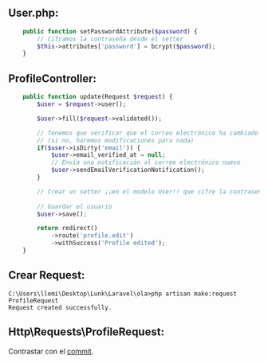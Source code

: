 ## User.php:
```php
	public function setPasswordAttribute($password) {
		// Ciframos la contraseña desde el setter
		$this->attributes['password'] = bcrypt($password);
	}
```

## ProfileController:
```php
    public function update(Request $request) {
        $user = $request->user();

        $user->fill($request->validated());

        // Tenemos que verificar que el correo electrónico ha cambiado
        // (si no, haremos modificaciones para nada)
        if($user->isDirty('email')) {
            $user->email_verified_at = null;
            // Envía una notificación al correo electrónico nuevo
            $user->sendEmailVerificationNotification();
        }

        // Crear un setter ¡¡en el modelo User!! que cifre la contraseña (Laravel llama al setter automáticamente)
        
        // Guardar el usuario
        $user->save();

        return redirect()
            ->route('profile.edit')
            ->withSuccess('Profile edited');
    }
```

## Crear Request:
```
C:\Users\llemi\Desktop\Lunk\Laravel\ola>php artisan make:request ProfileRequest
Request created successfully.
```

## Http\Requests\ProfileRequest:
Contrastar con el [commit](https://github.com/JuanDMeGon/Laravel-desde-Cero/commit/0b70ec3c61874adbbdbb7994b22e1b70dfa22320).
